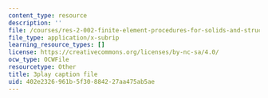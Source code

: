 ```yaml
---
content_type: resource
description: ''
file: /courses/res-2-002-finite-element-procedures-for-solids-and-structures-spring-2010/402e2326961b5f30884227aa475ab5ae_iOilZsS_cnM.vtt
file_type: application/x-subrip
learning_resource_types: []
license: https://creativecommons.org/licenses/by-nc-sa/4.0/
ocw_type: OCWFile
resourcetype: Other
title: 3play caption file
uid: 402e2326-961b-5f30-8842-27aa475ab5ae
---
```


